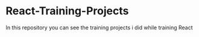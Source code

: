 # React-Training-Projects
In this repository you can see the training projects i did while training React
